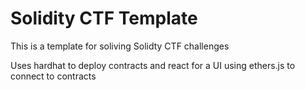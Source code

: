 # Solidity CTF Template

This is a template for soliving Solidty CTF challenges

Uses hardhat to deploy contracts and react for a UI using ethers.js to connect to contracts
